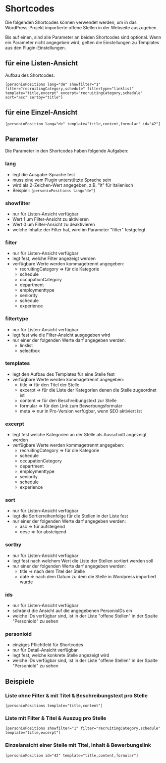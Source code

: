 # Shortcodes

Die folgenden Shortcodes können verwendet werden, um in das WordPress-Projekt importierte offene Stellen in der Webseite auszugeben.

Bis auf einen, sind alle Parameter an beiden Shortcodes sind optional. Wenn ein Parameter nicht angegeben wird, gelten die Einstellungen zu Templates aus den Plugin-Einstellungen.

## für eine Listen-Ansicht

Aufbau des Shortcodes:

`[personioPositions lang="de" showfilter="1" filter="recruitingCategory,schedule" filtertype="linklist" template="title,excerpt" excerpt="recruitingCategory,schedule" sort="asc" sortby="title"]`

## für eine Einzel-Ansicht

`[personioPosition lang="de" template="title,content,formular" id="42"]`

## Parameter

Die Parameter in den Shortcodes haben folgende Aufgaben:

### lang

* legt die Ausgabe-Sprache fest
* muss eine vom Plugin unterstützte Sprache sein
* wird als 2-Zeichen-Wert angegeben, z.B. "it" für italienisch
* Beispiel:
  `[personioPositions lang="de"]`

### showfilter

* nur für Listen-Ansicht verfügbar
* Wert 1 um Filter-Ansicht zu aktivieren
* Wert 0 um Filter-Ansicht zu deaktivieren
* welche Inhalte der Filter hat, wird im Parameter "filter" festgelegt

### filter

* nur für Listen-Ansicht verfügbar
* legt fest, welche Filter angezeigt werden
* verfügbare Werte werden kommagetrennt angegeben:
  * recruitingCategory => für die Kategorie
  * schedule
  * occupationCategory
  * department
  * employmenttype
  * seniority
  * schedule
  * experience

### filtertype

* nur für Listen-Ansicht verfügbar
* legt fest wie die Filter-Ansicht ausgegeben wird
* nur einer der folgenden Werte darf angegeben werden:
  * linklist
  * selectbox

### templates

* legt den Aufbau des Templates für eine Stelle fest
* verfügbare Werte werden kommagetrennt angegeben:
  * title => für den Titel der Stelle
  * excerpt => für die Liste der Kategorien denen die Stelle zugeordnet ist
  * content => für den Beschreibungstext zur Stelle
  * formular => für den Link zum Bewerbungsformular
  * meta => nur in Pro-Version verfügbar, wenn SEO aktiviert ist

### excerpt

* legt fest welche Kategorien an der Stelle als Ausschnitt angezeigt werden
* verfügbare Werte werden kommagetrennt angegeben:
  * recruitingCategory => für die Kategorie
  * schedule
  * occupationCategory
  * department
  * employmenttype
  * seniority
  * schedule
  * experience

### sort

* nur für Listen-Ansicht verfügbar
* legt die Sortierreihenfolge für die Stellen in der Liste fest
* nur einer der folgenden Werte darf angegeben werden:
  * asc => für aufsteigend
  * desc => für absteigend

### sortby

* nur für Listen-Ansicht verfügbar
* legt fest nach welchem Wert die Liste der Stellen sortiert werden soll
* nur einer der folgenden Werte darf angegeben werden:
  * title => nach dem Titel der Stelle
  * date => nach dem Datum zu dem die Stelle in Wordpress importiert wurde

### ids

* nur für Listen-Ansicht verfügbar
* schränkt die Ansicht auf die angegebenen PersonioIDs ein
* welche IDs verfügbar sind, ist in der Liste "offene Stellen" in der Spalte "PersonioId" zu sehen

### personioid

* einziges Pflichtfeld für Shortcodes
* nur für Detail-Ansicht verfügbar
* legt fest, welche konkrete Stelle angezeigt wird
* welche IDs verfügbar sind, ist in der Liste "offene Stellen" in der Spalte "PersonioId" zu sehen

## Beispiele

### Liste ohne Filter & mit Titel & Beschreibungstext pro Stelle

`[personioPositions template="title,content"]`

### Liste mit Filter & Titel & Auszug pro Stelle

`[personioPositions showfilter="1" filter="recruitingCategory,schedule" template="title,excerpt"]`

### Einzelansicht einer Stelle mit Titel, Inhalt & Bewerbungslink

`[personioPosition id="42" template="title,content,formular"]`